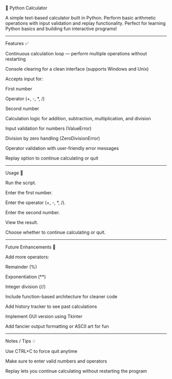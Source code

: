 🧮 Python Calculator

A simple text-based calculator built in Python.
Perform basic arithmetic operations with input validation and replay functionality. Perfect for learning Python basics and building fun interactive programs!

---

Features ✅

Continuous calculation loop — perform multiple operations without restarting

Console clearing for a clean interface (supports Windows and Unix)

Accepts input for:

First number

Operator (+, -, *, /)

Second number

Calculation logic for addition, subtraction, multiplication, and division

Input validation for numbers (ValueError)

Division by zero handling (ZeroDivisionError)

Operator validation with user-friendly error messages

Replay option to continue calculating or quit

---

Usage 📝

Run the script.

Enter the first number.

Enter the operator (+, -, *, /).

Enter the second number.

View the result.

Choose whether to continue calculating or quit.

---

Future Enhancements 🚀

Add more operators:

Remainder (%)

Exponentiation (**)

Integer division (//)

Include function-based architecture for cleaner code

Add history tracker to see past calculations

Implement GUI version using Tkinter

Add fancier output formatting or ASCII art for fun

---

Notes / Tips 💡

Use CTRL+C to force quit anytime

Make sure to enter valid numbers and operators

Replay lets you continue calculating without restarting the program